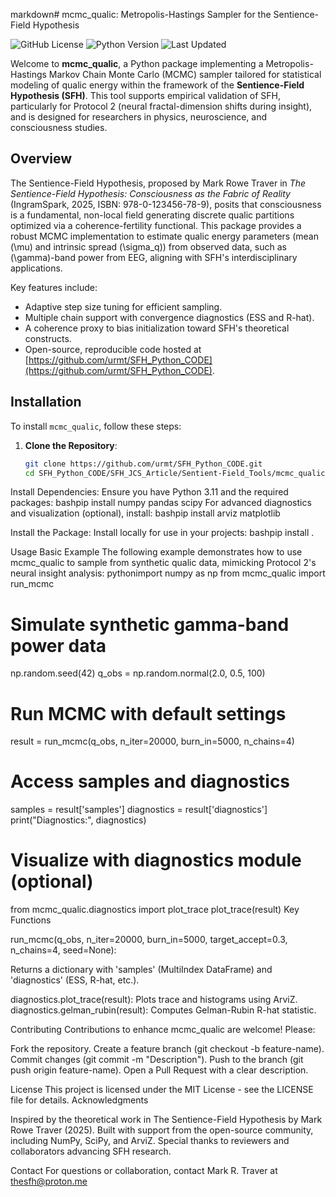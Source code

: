 markdown# mcmc_qualic: Metropolis-Hastings Sampler for the Sentience-Field Hypothesis

![GitHub License](https://img.shields.io/badge/license-MIT-blue.svg)
![Python Version](https://img.shields.io/badge/python-3.11-green.svg)
![Last Updated](https://img.shields.io/badge/last_updated-Sep_17_2025-orange.svg)

Welcome to **mcmc_qualic**, a Python package implementing a Metropolis-Hastings Markov Chain Monte Carlo (MCMC) sampler tailored for statistical modeling of qualic energy within the framework of the **Sentience-Field Hypothesis (SFH)**. This tool supports empirical validation of SFH, particularly for Protocol 2 (neural fractal-dimension shifts during insight), and is designed for researchers in physics, neuroscience, and consciousness studies.

## Overview

The Sentience-Field Hypothesis, proposed by Mark Rowe Traver in *The Sentience-Field Hypothesis: Consciousness as the Fabric of Reality* (IngramSpark, 2025, ISBN: 978-0-123456-78-9), posits that consciousness is a fundamental, non-local field generating discrete qualic partitions optimized via a coherence-fertility functional. This package provides a robust MCMC implementation to estimate qualic energy parameters (mean \(\mu\) and intrinsic spread \(\sigma_q\)) from observed data, such as \(\gamma\)-band power from EEG, aligning with SFH's interdisciplinary applications.

Key features include:
- Adaptive step size tuning for efficient sampling.
- Multiple chain support with convergence diagnostics (ESS and R-hat).
- A coherence proxy to bias initialization toward SFH's theoretical constructs.
- Open-source, reproducible code hosted at [https://github.com/urmt/SFH_Python_CODE](https://github.com/urmt/SFH_Python_CODE).

## Installation

To install `mcmc_qualic`, follow these steps:

1. **Clone the Repository**:
   ```bash
   git clone https://github.com/urmt/SFH_Python_CODE.git
   cd SFH_Python_CODE/SFH_JCS_Article/Sentient-Field_Tools/mcmc_qualic

Install Dependencies:
Ensure you have Python 3.11 and the required packages:
bashpip install numpy pandas scipy
For advanced diagnostics and visualization (optional), install:
bashpip install arviz matplotlib

Install the Package:
Install locally for use in your projects:
bashpip install .


Usage
Basic Example
The following example demonstrates how to use mcmc_qualic to sample from synthetic qualic data, mimicking Protocol 2's neural insight analysis:
pythonimport numpy as np
from mcmc_qualic import run_mcmc

# Simulate synthetic gamma-band power data
np.random.seed(42)
q_obs = np.random.normal(2.0, 0.5, 100)

# Run MCMC with default settings
result = run_mcmc(q_obs, n_iter=20000, burn_in=5000, n_chains=4)

# Access samples and diagnostics
samples = result['samples']
diagnostics = result['diagnostics']
print("Diagnostics:", diagnostics)

# Visualize with diagnostics module (optional)
from mcmc_qualic.diagnostics import plot_trace
plot_trace(result)
Key Functions

run_mcmc(q_obs, n_iter=20000, burn_in=5000, target_accept=0.3, n_chains=4, seed=None):

Returns a dictionary with 'samples' (MultiIndex DataFrame) and 'diagnostics' (ESS, R-hat, etc.).


diagnostics.plot_trace(result): Plots trace and histograms using ArviZ.
diagnostics.gelman_rubin(result): Computes Gelman-Rubin R-hat statistic.

Contributing
Contributions to enhance mcmc_qualic are welcome! Please:

Fork the repository.
Create a feature branch (git checkout -b feature-name).
Commit changes (git commit -m "Description").
Push to the branch (git push origin feature-name).
Open a Pull Request with a clear description.

License
This project is licensed under the MIT License - see the LICENSE file for details.
Acknowledgments

Inspired by the theoretical work in The Sentience-Field Hypothesis by Mark Rowe Traver (2025).
Built with support from the open-source community, including NumPy, SciPy, and ArviZ.
Special thanks to reviewers and collaborators advancing SFH research.

Contact
For questions or collaboration, contact Mark R. Traver at thesfh@proton.me
